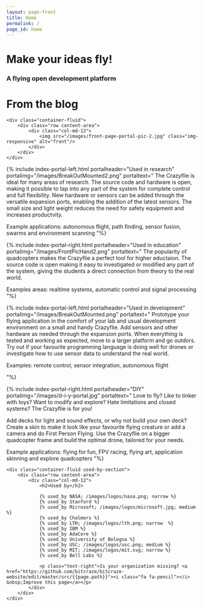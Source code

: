 ```yaml
---
layout: page-front
title: Home
permalink: /
page_id: home
---
```


<div class="front-page">
    <div class="container-fluid front-top-banner">
        <div class="row content-area">
            <div class="col-md-9 header_text">
                  <h1>Make your ideas fly!</h1> 
                    <h3>A flying open development platform</h3>
            </div>
            <div class="col-md-3 semi-transparent">
                <h1>From the blog</h1>
                    <!-- inject wp blog -->
            </div>
        </div>
    </div>


    <div class="container-fluid">
        <div class="row content-area">
            <div class="col-md-12">
                <img src="/images/front-page-portal-pic-2.jpg" class="img-responsive" alt="front"/>
            </div>
        </div>
    </div>


{% include index-portal-left.html portalheader="Used in research" portalimg="/images/BreakOutMounted2.png" portaltext="
The Crazyflie is ideal for many areas of research. The source code and hardware
is open, making it possible to tap into any
part of the system for complete control and full flexibility. New hardware or sensors can be added
through the versatile expansion ports, enabling the addition of the latest sensors.
The small size and light weight reduces the need for safety equipment and increases
productvity.

Example applications: autonomous flight, path finding, sensor fusion, swarms and
environment scanning
"%}

{% include index-portal-right.html portalheader="Used in education" portalimg="/images/FrontPicHand2.png" portaltext="
The popularity of quadcopters makes the Crazyflie a perfect tool for higher eductaion.
The source code is open making it easy to investigated or modified any part of the system,
giving the students a direct connection from theory to the real world.

Examples areas: realtime systems, automatic control and signal processing
"%}

{% include index-portal-left.html portalheader="Used in development" portalimg="/images/BreakOutMounted.png" portaltext="
Prototype your flying application in the comfort of your lab and usual development
environment on a small and handy Crazyflie. Add sensors and other hardware as needed
through the expansion ports. When everything is tested and working as expected,
move to a larger platform and go outdors.
Try out if your favourite programming language is doing well for drones
or investigate how to use sensor data to understand the real world.

Examples: remote control, sensor integration, autonomous flight

"%}

{% include index-portal-right.html portalheader="DIY" portalimg="/images/d-i-y-portal.jpg" portaltext="
Love to fly? Like to tinker with toys? Want to modify and explore? Hate limitations and closed
systems? The Crazyflie is for you!

Add decks for light and sound effects, or why not build your own deck? Create a
skin to make it look like your favourite flying creature or add a camera and
do First Person Flying. Use the Crazyflie on a bigger quadcopter frame and build
the optimal drone, tailored for your needs.

Example applications: flying for fun, FPV racing, flying art, application skinning and explore quadcopters
"%}


    <div class="container-fluid used-by-section">
        <div class="row content-area">
            <div class="col-md-12">
                <h2>Used by</h2>

                {% used_by NASA; /images/logos/nasa.png; narrow %}
                {% used_by Stanford %}
                {% used_by Microsoft; /images/logos/microsoft.jpg; medium %}
                {% used_by Chalmers %}
                {% used_by LTH; /images/logos/lth.png; narrow  %}
                {% used_by IBM %}
                {% used_by AdaCore %}
                {% used_by University of Bologna %}
                {% used_by USC; /images/logos/usc.png; medium %}
                {% used_by MIT; /images/logos/mit.svg; narrow %}
                {% used_by Bell Labs %}

                <p class="text-right">Is your organization missing? <a href="https://github.com/bitcraze/bitcraze-website/edit/master/src/{{page.path}}"><i class="fa fa-pencil"></i> &nbsp;Improve this page</a></p>
            </div>
        </div>
    </div>
</div>